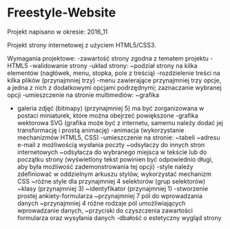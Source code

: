 # Freestyle-Website
Projekt napisano w okresie: 2016_11

Projekt strony internetowej z użyciem HTML5/CSS3.

Wymagania projektowe:
-zawartość strony zgodna z tematem projektu
-HTML5
-walidowanie strony
-układ strony:
~podział strony na kilka elementów (nagłówek, menu, stopka, pole z treścią) 
-rozdzielenie treści na kilka plików (przynajmniej trzy) 
-menu zawierające przynajmniej trzy opcje, a jedna z nich z dodatkowymi opcjami podrzędnymi;
zaznaczanie wybranej opcji 
-umieszczenie na stronie multimediów:
~grafika
- galeria zdjęć (bitmapy) (przynajmniej 5) ma być zorganizowana w postaci miniaturek,
które można obejrzeć powiększone 
-grafika wektorowa SVG (grafika może być z internetu, samemu należy dodać jej
transformację i prostą animację) 
-animacja (wykorzystanie mechanizmów HTML5, CSS)
-umieszczenie na stronie:
~tabeli 
~adresu e-mail z możliwością wysłania poczty 
~odsyłaczy do innych stron internetowych
~odsyłacza do wybranego miejsca w tekście lub do początku strony (wyświetlony tekst
powinien być odpowiednio długi, aby była możliwość zademonstrowania tej opcji)
-style należy zdefiniować w oddzielnym arkuszu stylów, wykorzystać mechanizm CSS
~różne style dla przynajmniej 4 selektorów (grup selektorów)
~klasy (przynajmniej 3)
~identyfikator (przynajmniej 1) 
-stworzenie prostej ankiety-formularza
~przynajmniej 7 pól do wprowadzania danych
~przynajmniej 4 różne rodzaje pól umożliwiających wprowadzanie danych,
~przyciski do czyszczenia zawartości formularza oraz wysyłania danych
-dbałość o estetyczny wygląd strony
